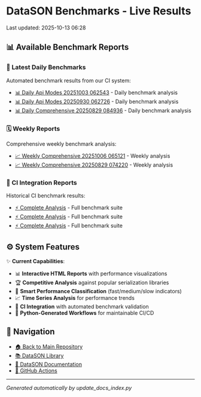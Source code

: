 # DataSON Benchmarks - Live Results

Last updated: 2025-10-13 06:28

## 📊 Available Benchmark Reports

### 🚀 Latest Daily Benchmarks
Automated benchmark results from our CI system:

- [📊 Daily Api Modes 20251003 062543](results/daily_api_modes_20251003_062543_report.html) - Daily benchmark analysis
- [📊 Daily Api Modes 20250930 062726](results/daily_api_modes_20250930_062726_report.html) - Daily benchmark analysis
- [📊 Daily Comprehensive 20250829 084936](results/daily_comprehensive_20250829_084936_report.html) - Daily benchmark analysis

### 🗓️ Weekly Reports
Comprehensive weekly benchmark analysis:

- [📈 Weekly Comprehensive 20251006 065121](results/weekly_comprehensive_20251006_065121_report.html) - Weekly analysis
- [📈 Weekly Comprehensive 20250829 074220](results/weekly_comprehensive_20250829_074220_report.html) - Weekly analysis

### 🔄 CI Integration Reports
Historical CI benchmark results:

- [⚡ Complete Analysis](results/ci_20250619_124048_15758084815_complete_report.html) - Full benchmark suite
- [⚡ Complete Analysis](results/ci_20250618_031200_15722975520_complete_report.html) - Full benchmark suite
- [⚡ Complete Analysis](results/ci_20250619_031310_15748485051_complete_report.html) - Full benchmark suite

## ⚙️ System Features

✨ **Current Capabilities**:
- 📊 **Interactive HTML Reports** with performance visualizations
- 🏆 **Competitive Analysis** against popular serialization libraries
- 🎯 **Smart Performance Classification** (fast/medium/slow indicators)
- 📈 **Time Series Analysis** for performance trends
- 🔄 **CI Integration** with automated benchmark validation
- 🤖 **Python-Generated Workflows** for maintainable CI/CD

## 🔗 Navigation
- [🏠 Back to Main Repository](https://github.com/danielendler/datason-benchmarks)
- [📚 DataSON Library](https://github.com/danielendler/datason)
- [📖 DataSON Documentation](https://datason.readthedocs.io/en/latest/)
- [🔄 GitHub Actions](https://github.com/danielendler/datason-benchmarks/actions)

---
*Generated automatically by update_docs_index.py*
